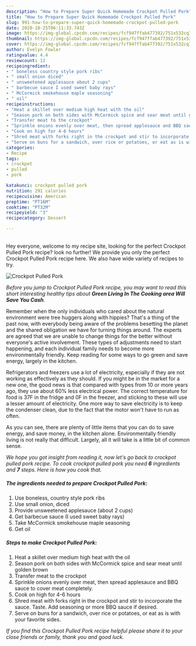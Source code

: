 ```yaml
---
description: "How to Prepare Super Quick Homemade Crockpot Pulled Pork"
title: "How to Prepare Super Quick Homemade Crockpot Pulled Pork"
slug: 991-how-to-prepare-super-quick-homemade-crockpot-pulled-pork
date: 2020-10-25T06:11:33.743Z
image: https://img-global.cpcdn.com/recipes/fcf947ffab477392/751x532cq70/crockpot-pulled-pork-recipe-main-photo.jpg
thumbnail: https://img-global.cpcdn.com/recipes/fcf947ffab477392/751x532cq70/crockpot-pulled-pork-recipe-main-photo.jpg
cover: https://img-global.cpcdn.com/recipes/fcf947ffab477392/751x532cq70/crockpot-pulled-pork-recipe-main-photo.jpg
author: Evelyn Fowler
ratingvalue: 4.4
reviewcount: 12
recipeingredient:
- " boneless country style pork ribs"
- " small onion diced"
- " unsweetened applesauce about 2 cups"
- " barbecue sauce I used sweet baby rays"
- " McCormick smokehouse maple seasoning"
- " oil"
recipeinstructions:
- "Heat a skillet over medium high heat with the oil"
- "Season pork on both sides with McCormick spice and sear meat until golden brown"
- "Transfer meat to the crockpot"
- "Sprinkle onions evenly over meat, then spread applesauce and BBQ sauce to cover meat completely."
- "Cook on high for 4-6 hours"
- "Shred meat with forks right in the crockpot and stir to incorporate the sauce. Taste. Add seasoning or more BBQ sauce if desired."
- "Serve on buns for a sandwich, over rice or potatoes, or eat as is with your favorite sides."
categories:
- Recipe
tags:
- crockpot
- pulled
- pork

katakunci: crockpot pulled pork 
nutrition: 291 calories
recipecuisine: American
preptime: "PT16M"
cooktime: "PT32M"
recipeyield: "3"
recipecategory: Dessert

---
```

<br>
Hey everyone, welcome to my recipe site, looking for the perfect Crockpot Pulled Pork recipe? look no further! We provide you only the perfect Crockpot Pulled Pork recipe here. We also have wide variety of recipes to try.
<br>


![Crockpot Pulled Pork](https://img-global.cpcdn.com/recipes/fcf947ffab477392/751x532cq70/crockpot-pulled-pork-recipe-main-photo.jpg)

<i>Before you jump to Crockpot Pulled Pork recipe, you may want to read this short interesting healthy tips about 
<strong>Green Living In The Cooking area Will Save You Cash</strong>.</i>
</br>

Remember when the only individuals who cared about the natural environment were tree huggers along with hippies? That's a thing of the past now, with everybody being aware of the problems besetting the planet and the shared obligation we have for turning things around. The experts are agreed that we are unable to change things for the better without everyone's active involvement. These types of adjustments need to start happening, and each individual family needs to become more environmentally friendly. Keep reading for some ways to go green and save energy, largely in the kitchen.

Refrigerators and freezers use a lot of electricity, especially if they are not working as effectively as they should. If you might be in the market for a new one, the good news is that compared with types from 10 or more years ago, they use about 60% less electrical power. The correct temperature for food is 37F in the fridge and 0F in the freezer, and sticking to these will use a lesser amount of electricity. One more way to save electricity is to keep the condenser clean, due to the fact that the motor won't have to run as often.

As you can see, there are plenty of little items that you can do to save energy, and save money, in the kitchen alone. Environmentally friendly living is not really that difficult. Largely, all it will take is a little bit of common sense.


<i>We hope you got insight from reading it, now let's go back to crockpot pulled pork recipe. To cook crockpot pulled pork you need <strong>6</strong> ingredients and <strong>7</strong> steps. Here is how you cook that.
</i>

##### The ingredients needed to prepare Crockpot Pulled Pork:

1. Use  boneless, country style pork ribs
1. Use  small onion, diced
1. Provide  unsweetened applesauce (about 2 cups)
1. Get  barbecue sauce (I used sweet baby rays)
1. Take  McCormick smokehouse maple seasoning
1. Get  oil


##### Steps to make Crockpot Pulled Pork:

1. Heat a skillet over medium high heat with the oil
1. Season pork on both sides with McCormick spice and sear meat until golden brown
1. Transfer meat to the crockpot
1. Sprinkle onions evenly over meat, then spread applesauce and BBQ sauce to cover meat completely.
1. Cook on high for 4-6 hours
1. Shred meat with forks right in the crockpot and stir to incorporate the sauce. Taste. Add seasoning or more BBQ sauce if desired.
1. Serve on buns for a sandwich, over rice or potatoes, or eat as is with your favorite sides.


<i>If you find this Crockpot Pulled Pork recipe helpful please share it to your close friends or family, thank you and good luck.</i>
